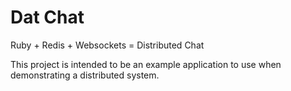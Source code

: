 # Dat Chat

Ruby + Redis + Websockets = Distributed Chat

This project is intended to be an example application to use when demonstrating
a distributed system.
